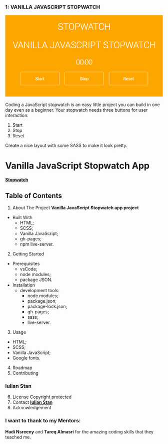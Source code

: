 ### 1: VANILLA JAVASCRIPT STOPWATCH

![Vanilla JavaScript stopwatch project](./src/images/image/Vanilla-JavaScript-stopwatch-project.png)

Coding a JavaScript stopwatch is an easy little project you can build in one day even as a beginner. Your stopwatch needs three buttons for user interaction:

1.  Start
2.  Stop
3.  Reset

Create a nice layout with some SASS to make it look pretty.

# Vanilla JavaScript Stopwatch App

[**Stopwatch**](https://iuliansta.github.io/stopwatch/)

## Table of Contents

1. About The Project
   **Vanilla JavaScript Stopwatch app project**

- Built With
  - HTML;
  - SCSS;
  - Vanilla JavaScript;
  - gh-pages;
  - npm live-server.

2. Getting Started

- Prerequisites
  - vsCode;
  - node modules;
  - package JSON.
- Installation
  - development tools:
    - node modules;
    - package.json;
    - package-lock.json;
    - gh-pages;
    - sass;
    - live-server.

3. Usage

- HTML;
- SCSS;
- Vanilla JavaScript;
- Google fonts.

4. Roadmap
5. Contributing

### Iulian Stan

6. License
   Copyright protected
7. Contact
   [**Iulian Stan**](https://github.com/iulianSta)
8. Acknowledgement

### I want to thank to my Mentors:

**Hadi Nsreeny** and **Tareq Almasri**
for the amazing coding skills that they teached me.
